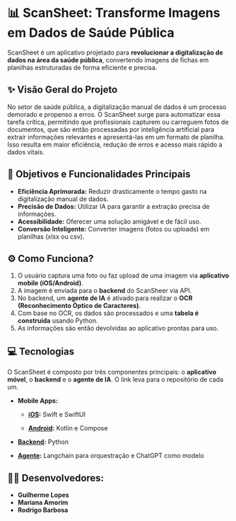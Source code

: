 # 📊 ScanSheet: Transforme Imagens em Dados de Saúde Pública

ScanSheet é um aplicativo projetado para **revolucionar a digitalização de dados na área da saúde pública**, convertendo imagens de fichas em planilhas estruturadas de forma eficiente e precisa.


## ✨ Visão Geral do Projeto

No setor de saúde pública, a digitalização manual de dados é um processo demorado e propenso a erros. O ScanSheet surge para automatizar essa tarefa crítica, permitindo que profissionais capturem ou carreguem fotos de documentos, que são então processadas por inteligência artificial para extrair informações relevantes e apresentá-las em um formato de planilha. Isso resulta em maior eficiência, redução de erros e acesso mais rápido a dados vitais.

## 🎯 Objetivos e Funcionalidades Principais

* **Eficiência Aprimorada:** Reduzir drasticamente o tempo gasto na digitalização manual de dados.
* **Precisão de Dados:** Utilizar IA para garantir a extração precisa de informações.
* **Acessibilidade:** Oferecer uma solução amigável e de fácil uso.
* **Conversão Inteligente:** Converter imagens (fotos ou uploads) em planilhas (xlsx ou csv).

## ⚙️ Como Funciona?

1.  O usuário captura uma foto ou faz upload de uma imagem via **aplicativo mobile (iOS/Android)**.
2.  A imagem é enviada para o **backend** do ScanSheer via API.
3.  No backend, um **agente de IA** é ativado para realizar o **OCR (Reconhecimento Óptico de Caracteres)**.
4.  Com base no OCR, os dados são processados e uma **tabela é construída** usando Python.
5.  As informações são então devolvidas ao aplicativo prontas para uso.

## 💻 Tecnologias

O ScanSheet é composto por três componentes principais: o **aplicativo móvel**, o **backend** e o **agente de IA**.
 O link leva para o repositório de cada um.

* **Mobile Apps:**

    * **[iOS](https://github.com/RodrigoBarbosaa/ScanSheet-iOS):** Swift e SwiftUI

    * **[Android](https://github.com/RodrigoBarbosaa/ScanSheet-Android):** Kotlin e Compose

* **[Backend](https://github.com/mrbsa/ScanSheet-API):** Python

* **[Agente](https://github.com/guilopesrbc/ScanSheet-agent):** Langchain para orquestração e ChatGPT como modelo

## 👨‍💻 Desenvolvedores:
* **Guilherme Lopes**
* **Mariana Amorim**
* **Rodrigo Barbosa**
